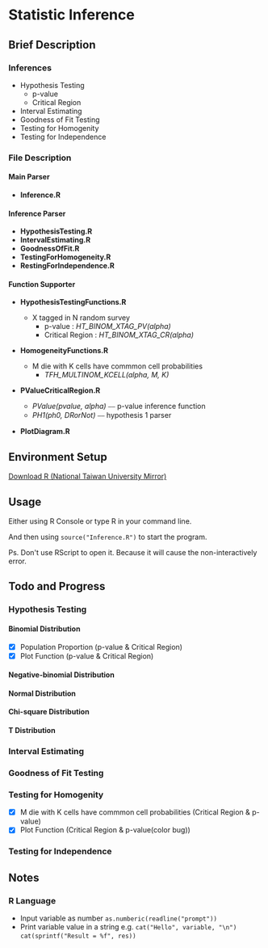 # Statistic Inference

## Brief Description
### Inferences
* Hypothesis Testing
	* p-value
	* Critical Region
* Interval Estimating
* Goodness of Fit Testing
* Testing for Homogenity
* Testing for Independence

### File Description

#### Main Parser
* **Inference.R**

#### Inference Parser
* **HypothesisTesting.R**
* **IntervalEstimating.R**
* **GoodnessOfFit.R**
* **TestingForHomogeneity.R**
* **RestingForIndependence.R**

#### Function Supporter
* **HypothesisTestingFunctions.R**
	* X tagged in N random survey
		* p-value : *HT\_BINOM\_XTAG\_PV(alpha)* 
		* Critical Region : *HT\_BINOM\_XTAG\_CR(alpha)*
* **HomogeneityFunctions.R**
	* M die with K cells have commmon cell probabilities
		* *TFH\_MULTINOM\_KCELL(alpha, M, K)*
		
		
* **PValueCriticalRegion.R**
	* *PValue(pvalue, alpha)* ⎯⎯ p-value inference function
	* *PH1(ph0, DRorNot)* ⎯⎯ hypothesis 1 parser
* **PlotDiagram.R**

## Environment Setup
[Download R (National Taiwan University Mirror)](http://cran.csie.ntu.edu.tw)

## Usage
Either using R Console or type R in your command line.

And then using `source("Inference.R")` to start the program.

Ps. Don't use RScript to open it. Because it will cause the non-interactively error.


## Todo and Progress
### Hypothesis Testing
#### Binomial Distribution
- [X] Population Proportion (p-value & Critical Region)
- [X] Plot Function (p-value & Critical Region)

#### Negative-binomial Distribution
#### Normal Distribution
#### Chi-square Distribution
#### T Distribution

### Interval Estimating

### Goodness of Fit Testing
### Testing for Homogenity
-	[X] M die with K cells have commmon cell probabilities (Critical Region & p-value)
- [X] Plot Function (Critical Region & p-value(color bug))

### Testing for Independence


## Notes
### R Language
* Input variable as number `as.numberic(readline("prompt"))`
* Print variable value in a string e.g. `cat("Hello", variable, "\n")` `cat(sprintf("Result = %f", res))`
